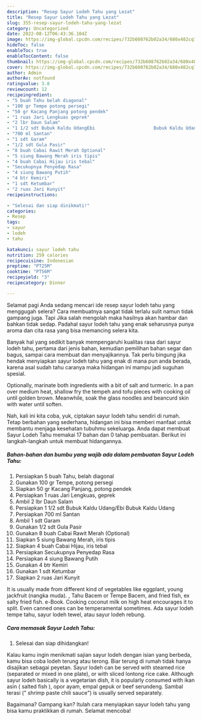 ```yaml
---
description: "Resep Sayur Lodeh Tahu yang Lezat"
title: "Resep Sayur Lodeh Tahu yang Lezat"
slug: 355-resep-sayur-lodeh-tahu-yang-lezat
category: Uncategorized
date: 2022-08-12T06:43:36.104Z
image: https://img-global.cpcdn.com/recipes/732b608762b02a34/680x482cq70/sayur-lodeh-tahu-foto-resep-utama.jpg
hideToc: false
enableToc: true
enableTocContent: false
thumbnail: https://img-global.cpcdn.com/recipes/732b608762b02a34/680x482cq70/sayur-lodeh-tahu-foto-resep-utama.jpg
cover: https://img-global.cpcdn.com/recipes/732b608762b02a34/680x482cq70/sayur-lodeh-tahu-foto-resep-utama.jpg
author: Admin
authorAv: notfound
ratingvalue: 3.8
reviewcount: 12
recipeingredient:
- "5 buah Tahu belah diagonal"
- "100 gr Tempe potong persegi"
- "50 gr Kacang Panjang potong pendek"
- "1 ruas Jari Lengkuas geprek"
- "2 lbr Daun Salam"
- "1 1/2 sdt Bubuk Kaldu UdangEbi                      Bubuk Kaldu Udang"
- "700 ml Santan"
- "1 sdt Garam"
- "1/2 sdt Gula Pasir"
- "8 buah Cabai Rawit Merah Optional"
- "5 siung Bawang Merah iris tipis"
- "4 buah Cabai Hijau iris tebal"
- "Secukupnya Penyedap Rasa"
- "4 siung Bawang Putih"
- "4 btr Kemiri"
- "1 sdt Ketumbar"
- "2 ruas Jari Kunyit"
recipeinstructions:

- "Selesai dan siap dinikmati!"
categories:
- Resep
tags:
- sayur
- lodeh
- tahu

katakunci: sayur lodeh tahu 
nutrition: 259 calories
recipecuisine: Indonesian
preptime: "PT25M"
cooktime: "PT56M"
recipeyield: "3"
recipecategory: Dinner

---
```



Selamat pagi Anda sedang mencari ide resep sayur lodeh tahu yang menggugah selera? Cara membuatnya sangat tidak terlalu sulit namun tidak gampang juga. Tapi Jika salah mengolah maka hasilnya akan hambar dan bahkan tidak sedap. Padahal sayur lodeh tahu yang enak seharusnya punya aroma dan cita rasa yang bisa memancing selera kita.


Banyak hal yang sedikit banyak mempengaruhi kualitas rasa dari sayur lodeh tahu, pertama dari jenis bahan, kemudian pemilihan bahan segar dan bagus, sampai cara membuat dan menyajikannya. Tak perlu bingung jika hendak menyiapkan sayur lodeh tahu yang enak di mana pun anda berada, karena asal sudah tahu caranya maka hidangan ini mampu jadi suguhan spesial.

Optionally, marinate both ingredients with a bit of salt and turmeric. In a pan over medium heat, shallow fry the tempeh and tofu pieces with cooking oil until golden brown. Meanwhile, soak the glass noodles and beancurd skin with water until soften.


Nah, kali ini kita coba, yuk, ciptakan sayur lodeh tahu sendiri di rumah. Tetap berbahan yang sederhana, hidangan ini bisa memberi manfaat untuk membantu menjaga kesehatan tubuhmu sekeluarga. Anda dapat membuat Sayur Lodeh Tahu memakai 17 bahan dan 0 tahap pembuatan. Berikut ini langkah-langkah untuk membuat hidangannya.

<!--inarticleads1-->

##### Bahan-bahan dan bumbu yang wajib ada dalam pembuatan Sayur Lodeh Tahu:

1. Persiapkan 5 buah Tahu, belah diagonal
1. Gunakan 100 gr Tempe, potong persegi
1. Siapkan 50 gr Kacang Panjang, potong pendek
1. Persiapkan 1 ruas Jari Lengkuas, geprek
1. Ambil 2 lbr Daun Salam
1. Persiapkan 1 1/2 sdt Bubuk Kaldu Udang/Ebi                      Bubuk Kaldu Udang
1. Persiapkan 700 ml Santan
1. Ambil 1 sdt Garam
1. Gunakan 1/2 sdt Gula Pasir
1. Gunakan 8 buah Cabai Rawit Merah (Optional)
1. Siapkan 5 siung Bawang Merah, iris tipis
1. Siapkan 4 buah Cabai Hijau, iris tebal
1. Persiapkan Secukupnya Penyedap Rasa
1. Persiapkan 4 siung Bawang Putih
1. Gunakan 4 btr Kemiri
1. Gunakan 1 sdt Ketumbar
1. Siapkan 2 ruas Jari Kunyit


It is usually made from different kind of vegetables like eggplant, young jackfruit (nangka muda). , Tahu Bacem or Tempe Bacem, and fried fish, ex salty fried fish. e-Book. Cooking coconut milk on high heat encourages it to split. Even canned ones can be temperamental sometimes. Ada sayur lodeh tempe tahu, sayur lodeh tewel, atau sayur lodeh rebung. 

<!--inarticleads2-->

##### Cara memasak Sayur Lodeh Tahu:


1. Selesai dan siap dihidangkan!

Kalau kamu ingin menikmati sajian sayur lodeh dengan isian yang berbeda, kamu bisa coba lodeh terung atau terong. Biar terung di rumah tidak hanya disajikan sebagai peyetan. Sayur lodeh can be served with steamed rice (separated or mixed in one plate), or with sliced lontong rice cake. Although sayur lodeh basically is a vegetarian dish, it is popularly consumed with ikan asin ( salted fish ), opor ayam, empal gepuk or beef serundeng. Sambal terasi (&#34; shrimp paste chili sauce&#34;) is usually served separately. 

Bagaimana? Gampang kan? Itulah cara menyiapkan sayur lodeh tahu yang bisa kamu praktikkan di rumah. Selamat mencoba!

